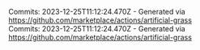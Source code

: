 Commits: 2023-12-25T11:12:24.470Z - Generated via https://github.com/marketplace/actions/artificial-grass
<br>
Commits: 2023-12-25T11:12:24.470Z - Generated via https://github.com/marketplace/actions/artificial-grass
<br>
